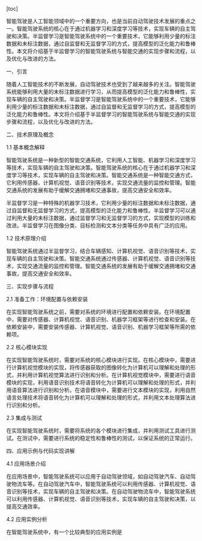
[toc]                    
                
                
智能驾驶是人工智能领域中的一个重要方向，也是当前自动驾驶技术发展的重点之一。智能驾驶系统的核心在于通过机器学习和深度学习等技术，实现车辆的自主驾驶和决策。半监督学习是智能驾驶系统中的一个重要技术，它能够利用少量的标注数据和未标注数据，通过自监督和无监督学习的方式，提高模型的泛化能力和鲁棒性。本文将介绍基于半监督学习的智能驾驶系统与智能交通的实现步骤和流程，以及优化与改进的方法。

一、引言

随着人工智能技术的不断发展，自动驾驶技术也受到了越来越多的关注。智能驾驶系统能够利用大量的未标注数据进行学习，从而提高模型的泛化能力和鲁棒性，实现车辆的自主驾驶和决策。半监督学习是智能驾驶系统中的一个重要技术，它能够利用少量的标注数据和未标注数据，通过自监督和无监督学习的方式，提高模型的泛化能力和鲁棒性。本文将介绍基于半监督学习的智能驾驶系统与智能交通的实现步骤和流程，以及优化与改进的方法。

二、技术原理及概念

1.1 基本概念解释

智能驾驶系统是一种新型的智能交通系统，它利用人工智能、机器学习和深度学习等技术，实现车辆的自主驾驶和决策。智能驾驶系统的核心在于通过机器学习和深度学习等技术，实现车辆的自主驾驶和决策。智能交通系统是一种智能交通方式，它利用传感器、计算机视觉、语音识别等技术，实现交通流量的监控和管理。智能交通系统的发展有助于缓解交通拥堵和交通事故，提高交通安全和效率。

半监督学习是一种特殊的机器学习技术，它利用少量的标注数据和未标注数据，通过自监督和无监督学习的方式，提高模型的泛化能力和鲁棒性。半监督学习可以通过利用大量的未标注数据，通过监督学习和无监督学习的方式，实现模型的训练和改进。半监督学习在图像分类、目标检测和文本分类等任务中具有广泛的应用。

1.2 技术原理介绍

智能驾驶系统通过半监督学习，结合车辆感知、计算机视觉、语音识别等技术，实现车辆的自主驾驶和决策。智能交通系统通过传感器、计算机视觉、语音识别等技术，实现交通流量的监控和管理。智能交通系统的发展有助于缓解交通拥堵和交通事故，提高交通安全和效率。

三、实现步骤与流程

2.1 准备工作：环境配置与依赖安装

在实现智能驾驶系统之前，需要对系统的环境进行配置和依赖安装。在环境配置中，需要对传感器、计算机视觉、语音识别、机器学习框架等进行检查和安装。在依赖安装中，需要安装传感器、计算机视觉、语音识别、机器学习框架等所需的依赖项。

2.2 核心模块实现

在实现智能驾驶系统时，需要对系统的核心模块进行实现。在核心模块中，需要进行计算机视觉模块的实现，将传感器获取的图像转化为计算机可以理解和处理的形式，并利用计算机视觉算法进行识别和分析。在计算机视觉模块中，需要进行语音模块的实现，利用语音识别技术将语音转化为计算机可以理解和处理的形式，并利用语音算法进行识别和分析。在语音模块中，需要进行文本模块的实现，利用自然语言处理技术将语音转化为计算机可以理解和处理的形式，并利用文本处理算法进行识别和分析。

2.3 集成与测试

在实现智能驾驶系统时，需要将系统的各个模块进行集成，并利用测试工具进行测试。在测试中，需要进行系统的稳定性和鲁棒性的测试，以保证系统的正常运行。

四、应用示例与代码实现讲解

4.1 应用场景介绍

在应用场景中，智能驾驶系统可以应用于自动驾驶领域，如自动驾驶汽车、自动驾驶物流车等。在自动驾驶汽车中，智能驾驶系统可以利用传感器、计算机视觉、语音识别等技术，实现车辆的自主驾驶和决策。在自动驾驶物流车中，智能驾驶系统可以利用传感器、计算机视觉、语音识别等技术，实现车辆的自主驾驶和决策，以提高交通效率。

4.2 应用实例分析

在智能驾驶系统中，有一个比较典型的应用实例是

